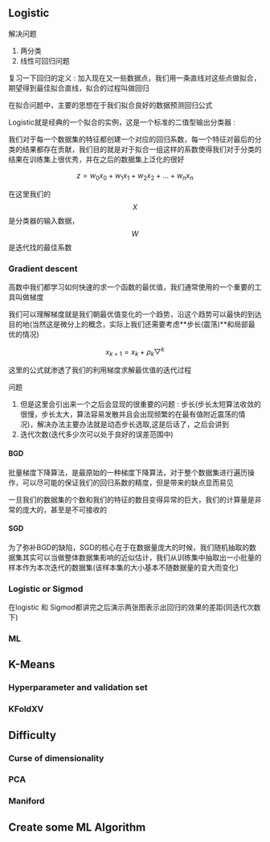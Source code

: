 ## Logistic

解决问题

1. 两分类
2. 线性可回归问题

复习一下回归的定义 : 加入现在又一些数据点，我们用一条直线对这些点做拟合，期望得到最佳拟合直线，拟合的过程叫做回归

在拟合问题中，主要的思想在于我们拟合良好的数据预测回归公式

Logistic就是经典的一个拟合的实例，这是一个标准的二值型输出分类器 : 

我们对于每一个数据集的特征都创建一个对应的回归系数，每一个特征对最后的分类的结果都存在贡献，我们目的就是对于拟合一组这样的系数使得我们对于分类的结果在训练集上很优秀，并在之后的数据集上泛化的很好

$$z=w_0x_0+w_1x_1+w_2x_2+...+w_nx_n$$

在这里我们的$$X$$是分类器的输入数据，$$W$$是迭代找的最佳系数

### Gradient descent

高数中我们都学习如何快速的求一个函数的最优值，我们通常使用的一个重要的工具叫做梯度

我们可以理解梯度就是我们朝最优值变化的一个趋势，沿这个趋势可以最快的到达目的地(当然这是微分上的概念，实际上我们还需要考虑**步长(震荡)**和局部最优的情况)

$$x_{k+1} = x_k + \rho_k\bigtriangledown^{k}$$

这里的公式就渗透了我们的利用梯度求解最优值的迭代过程

问题

1. 但是这里会引出来一个之后会显现的很重要的问题 : 步长(步长太短算法收敛的很慢，步长太大，算法容易发散并且会出现频繁的在最有值附近震荡的情况)，解决办法主要办法就是动态步长选取,这是后话了，之后会讲到
2. 迭代次数(迭代多少次可以处于良好的误差范围中)

#### BGD

批量梯度下降算法，是最原始的一种梯度下降算法，对于整个数据集进行遍历操作，可以尽可能的保证我们的回归系数的精度，但是带来的缺点显而易见

一旦我们的数据集的个数和我们的特征的数目变得异常的巨大，我们的计算量是非常的庞大的，甚至是不可接收的

#### SGD

为了弥补BGD的缺陷，SGD的核心在于在数据量庞大的时候，我们随机抽取的数据集其实可以当做整体数据集影响的近似估计，我们从训练集中抽取出一小批量的样本作为本次迭代的数据集(该样本集的大小基本不随数据量的变大而变化)

### Logistic or Sigmod

在logistic 和 Sigmod都讲完之后演示两张图表示出回归的效果的差距(同迭代次数下)

### ML

## K-Means

### Hyperparameter and validation set

### KFoldXV

## Difficulty

### Curse of dimensionality

### PCA

### Maniford

## Create some ML Algorithm 

